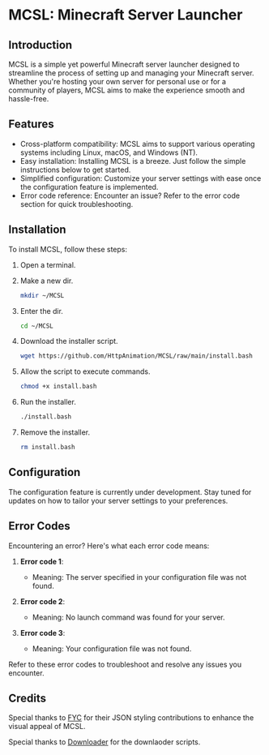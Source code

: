 # MCSL: Minecraft Server Launcher

## Introduction
MCSL is a simple yet powerful Minecraft server launcher designed to streamline the process of setting up and managing your Minecraft server. Whether you're hosting your own server for personal use or for a community of players, MCSL aims to make the experience smooth and hassle-free.

## Features
- Cross-platform compatibility: MCSL aims to support various operating systems including Linux, macOS, and Windows (NT).
- Easy installation: Installing MCSL is a breeze. Just follow the simple instructions below to get started.
- Simplified configuration: Customize your server settings with ease once the configuration feature is implemented.
- Error code reference: Encounter an issue? Refer to the error code section for quick troubleshooting.

## Installation
To install MCSL, follow these steps:
1. Open a terminal.
2. Make a new dir.

    ```bash
    mkdir ~/MCSL
    ```
3. Enter the dir.

    ```bash
    cd ~/MCSL
    ```

4. Download the installer script.

    ```bash
    wget https://github.com/HttpAnimation/MCSL/raw/main/install.bash
    ```

5. Allow the script to execute commands.

    ```bash
    chmod +x install.bash
    ```

6. Run the installer.

    ```bash
    ./install.bash
    ```

7. Remove the installer.

    ```bash
    rm install.bash
    ```

## Configuration
The configuration feature is currently under development. Stay tuned for updates on how to tailor your server settings to your preferences.

## Error Codes
Encountering an error? Here's what each error code means:

1. **Error code 1**:
    - Meaning: The server specified in your configuration file was not found.
    
2. **Error code 2**:
    - Meaning: No launch command was found for your server.
    
3. **Error code 3**:
    - Meaning: Your configuration file was not found.

Refer to these error codes to troubleshoot and resolve any issues you encounter.

## Credits
Special thanks to [FYC](https://github.com/HttpAnimation/FYC-Rewrite-V2/) for their JSON styling contributions to enhance the visual appeal of MCSL.

Special thanks to [Downloader](https://github.com/HttpAnimation/Downloader) for the downlaoder scripts.